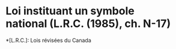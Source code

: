 # Loi instituant un symbole national (L.R.C. (1985), ch. N-17)

  *[L.R.C.]: Lois révisées du Canada

